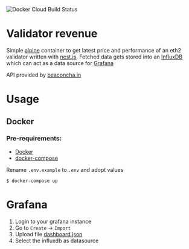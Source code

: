 ![Docker Cloud Build Status](https://img.shields.io/docker/cloud/build/eiabea/validator_revenue)

# Validator revenue

Simple [alpine](https://alpinelinux.org/) container to get latest price and performance of an eth2 validator written with [nest.js](https://nestjs.com/). Fetched data gets stored into an [InfluxDB](https://www.influxdata.com/products/influxdb/) which can act as a data source for [Grafana](https://grafana.com/)

API provided by [beaconcha.in](https://beaconcha.in/)

# Usage

## Docker

### Pre-requirements:

- [Docker](https://www.docker.com/)
- [docker-compose](https://docs.docker.com/compose/)

Rename `.env.example` to `.env` and adopt values

```
$ docker-compose up
```

# Grafana

1. Login to your grafana instance
2. Go to `Create` -> `Import`
3. Upload file [dashboard.json](grafana/dashboard.json)
4. Select the influxdb as datasource
